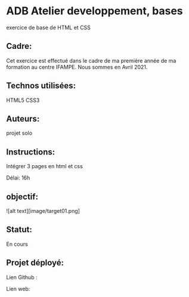 # ADB Atelier developpement, bases
exercice de base de HTML et CSS

## Cadre:
Cet exercice est effectué dans le cadre de ma première année de ma formation au centre IFAMPE. 
Nous sommes en Avril 2021.

## Technos utilisées:
HTML5
CSS3

## Auteurs: 
projet solo

## Instructions:
Intégrer 3 pages en html et css

Délai: 16h

## objectif:
![alt text][image/target01.png]

## Statut:
En cours

## Projet déployé: 
Lien Github : 

Lien web: 

